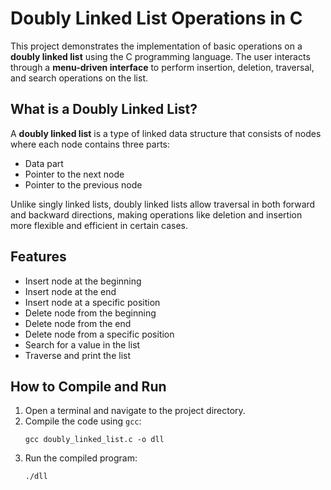<h1>Doubly Linked List Operations in C</h1>

  <p>This project demonstrates the implementation of basic operations on a <strong>doubly linked list</strong> using the C programming language. The user interacts through a <strong>menu-driven interface</strong> to perform insertion, deletion, traversal, and search operations on the list.</p>

  <h2>What is a Doubly Linked List?</h2>
<p>A <strong>doubly linked list</strong> is a type of linked data structure that consists of nodes where each node contains three parts:
  <ul>
    <li>Data part</li>
    <li>Pointer to the next node</li>
    <li>Pointer to the previous node</li>
  </ul>
  Unlike singly linked lists, doubly linked lists allow traversal in both forward and backward directions, making operations like deletion and insertion more flexible and efficient in certain cases.
</p>

  <h2>Features</h2>
  <ul>
    <li>Insert node at the beginning</li>
    <li>Insert node at the end</li>
    <li>Insert node at a specific position</li>
    <li>Delete node from the beginning</li>
    <li>Delete node from the end</li>
    <li>Delete node from a specific position</li>
    <li>Search for a value in the list</li>
    <li>Traverse and print the list</li>
  </ul>

  <h2>How to Compile and Run</h2>
  <ol>
    <li>Open a terminal and navigate to the project directory.</li>
    <li>Compile the code using <code>gcc</code>:
      <pre><code>gcc doubly_linked_list.c -o dll</code></pre>
    </li>
    <li>Run the compiled program:
      <pre><code>./dll</code></pre>
    </li>
  </ol>